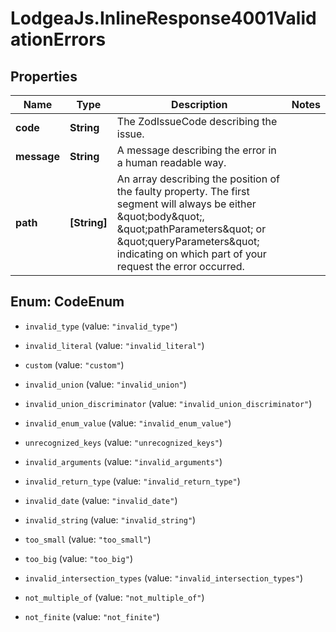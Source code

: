 # LodgeaJs.InlineResponse4001ValidationErrors

## Properties

Name | Type | Description | Notes
------------ | ------------- | ------------- | -------------
**code** | **String** | The ZodIssueCode describing the issue. | 
**message** | **String** | A message describing the error in a human readable way. | 
**path** | **[String]** | An array describing the position of the faulty property. The first segment will always be either \&quot;body\&quot;, \&quot;pathParameters\&quot; or \&quot;queryParameters\&quot; indicating on which part of your request the error occurred. | 



## Enum: CodeEnum


* `invalid_type` (value: `"invalid_type"`)

* `invalid_literal` (value: `"invalid_literal"`)

* `custom` (value: `"custom"`)

* `invalid_union` (value: `"invalid_union"`)

* `invalid_union_discriminator` (value: `"invalid_union_discriminator"`)

* `invalid_enum_value` (value: `"invalid_enum_value"`)

* `unrecognized_keys` (value: `"unrecognized_keys"`)

* `invalid_arguments` (value: `"invalid_arguments"`)

* `invalid_return_type` (value: `"invalid_return_type"`)

* `invalid_date` (value: `"invalid_date"`)

* `invalid_string` (value: `"invalid_string"`)

* `too_small` (value: `"too_small"`)

* `too_big` (value: `"too_big"`)

* `invalid_intersection_types` (value: `"invalid_intersection_types"`)

* `not_multiple_of` (value: `"not_multiple_of"`)

* `not_finite` (value: `"not_finite"`)




